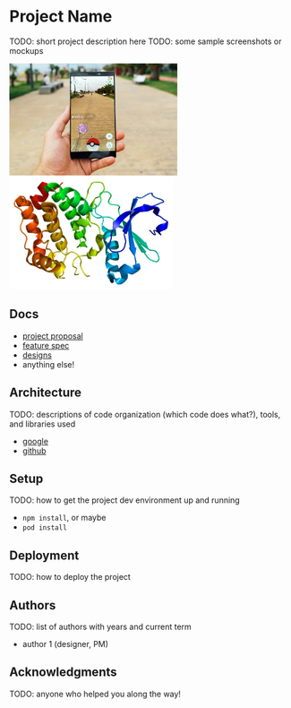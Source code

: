# Project Name

TODO: short project description here
TODO: some sample screenshots or mockups

<img src="imgs/ar.jpg" height=200px>
<img src="imgs/protein.png" height=200px>

## Docs
- [project proposal](https://docs.google.com/document/d/1eUOWSDpmRE9037nOym1h5oGvgmbrT-mZnaj9arZcxyQ/edit)
- [feature spec](https://docs.google.com/document/d/1pWNzAXyMH1gEyB6JDcAEkzpnNypdZPcqe3v6B2Uov7w/edit)
- [designs](https://drive.google.com/drive/folders/0B2XEYQCAWMgUaVBXdTVoU2NGdjA)
- anything else!


## Architecture

TODO: descriptions of code organization (which code does what?), tools, and libraries used
  - [google](https://www.google.com/)
  - [github](https://github.com/)

## Setup

TODO: how to get the project dev environment up and running
  - `npm install`, or maybe
  - `pod install`

## Deployment

TODO: how to deploy the project

## Authors

TODO: list of authors with years and current term
- author 1 (designer, PM)

## Acknowledgments

TODO: anyone who helped you along the way!
